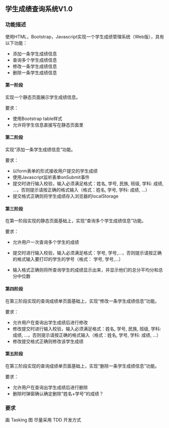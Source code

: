 ## 学生成绩查询系统V1.0

### 功能描述

使用HTML，Bootstrap，Javascript实现一个学生成绩管理系统（Web版），具有以下功能：

* 添加一条学生成绩信息
* 查询多个学生成绩信息
* 修改一条学生成绩信息
* 删除一条学生成绩信息

#### 第一阶段

实现一个静态页面展示学生成绩信息。

要求：

* 使用Bootstrap table样式
* 允许将学生信息直接写在静态页面里

#### 第二阶段

实现“添加一条学生成绩信息”功能。

要求：

* 以form表单的形式接收用户提交的学生成绩
* 使用Javascript监听表单onSubmit事件
* 提交时进行输入校验，输入必须满足格式：姓名, 学号, 民族, 班级, 学科: 成绩, …，否则提示请按正确的格式输入（格式：姓名, 学号, 学科: 成绩, ...）
* 提交格式正确则将学生成绩存入浏览器的localStorage

#### 第三阶段

在第一阶段实现的静态页面基础上，实现“查询多个学生成绩信息”功能。

要求：

* 允许用户一次查询多个学生的成绩

* 提交时进行输入校验，输入必须满足格式：学号, 学号,...，否则提示请按正确的格式输入要打印的学生的学号（格式： 学号, 学号,…）

* 输入格式正确则将所查询学生的成绩显示出来，并显示他们的总分平均分和总分中位数

#### 第四阶段

在第三阶段实现的查询成绩单页面基础上，实现“修改一条学生成绩信息”功能。

要求：

* 允许用户在查询出学生成绩后进行修改
* 修改提交时进行输入校验，输入必须满足格式：姓名, 学号, 民族, 班级, 学科: 成绩, …，否则提示请按正确的格式输入（格式：姓名, 学号, 学科: 成绩, ...）
* 修改提交格式正确则修改该学生成绩

#### 第五阶段

在第三阶段实现的查询成绩单页面基础上，实现“删除一条学生成绩信息”功能。

要求：

* 允许用户在查询出学生成绩后进行删除
* 删除时弹窗确认确定删除”姓名+学号“的成绩？

### 要求

画 Tasking 图
尽量采用 TDD 开发方式


